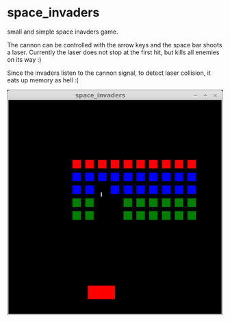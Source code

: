 space_invaders
==============

small and simple space inavders game.

The cannon can be controlled with the arrow keys and the space bar shoots a laser.
Currently the laser does not stop at the first hit, but kills all enemies on its way :)

Since the invaders listen to the cannon signal, to detect laser collision, it eats up memory as hell :(

![screenshot](screenshot.png)

